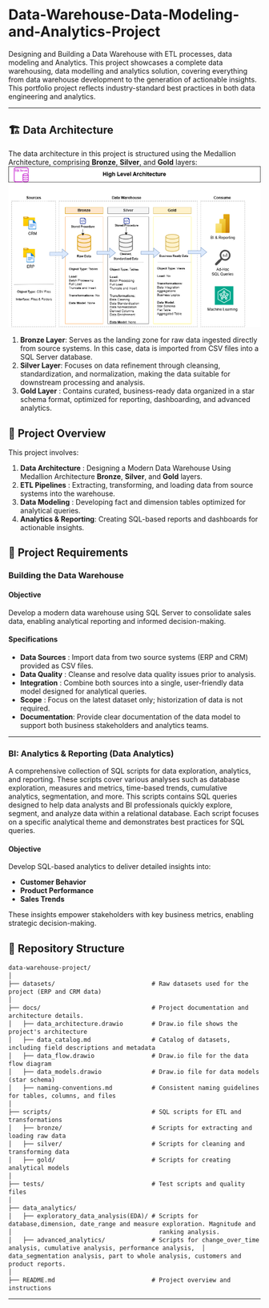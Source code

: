 # Data-Warehouse-Data-Modeling-and-Analytics-Project
Designing and Building a Data Warehouse with ETL processes, data modeling and Analytics.
This project showcases a complete data warehousing, data modelling and analytics solution, covering everything from data warehouse development to the generation of actionable insights. This portfolio project reflects industry-standard best practices in both data engineering and analytics.

---
## 🏗️ Data Architecture
The data architecture in this project is structured using the Medallion Architecture, comprising **Bronze**, **Silver**, and **Gold** layers:
![Data Architecture](docs/DataArchitechture.drawio.png)

1. **Bronze Layer**: Serves as the landing zone for raw data ingested directly from source systems. In this case, data is imported from CSV files into a SQL Server database.
2. **Silver Layer**: Focuses on data refinement through cleansing, standardization, and normalization, making the data suitable for downstream processing and analysis.
3. **Gold Layer**  : Contains curated, business-ready data organized in a star schema format, optimized for reporting, dashboarding, and advanced analytics.

## 📖 Project Overview
This project involves:
1. **Data Architecture**    : Designing a Modern Data Warehouse Using Medallion Architecture **Bronze**, **Silver**, and **Gold** layers.
2. **ETL Pipelines**        : Extracting, transforming, and loading data from source systems into the warehouse.
3. **Data Modeling**        : Developing fact and dimension tables optimized for analytical queries.
4. **Analytics & Reporting**: Creating SQL-based reports and dashboards for actionable insights.

## 🚀 Project Requirements

### Building the Data Warehouse 

#### Objective
Develop a modern data warehouse using SQL Server to consolidate sales data, enabling analytical reporting and informed decision-making.

#### Specifications
- **Data Sources** : Import data from two source systems (ERP and CRM) provided as CSV files.
- **Data Quality** : Cleanse and resolve data quality issues prior to analysis.
- **Integration**  : Combine both sources into a single, user-friendly data model designed for analytical queries.
- **Scope**        : Focus on the latest dataset only; historization of data is not required.
- **Documentation**: Provide clear documentation of the data model to support both business stakeholders and analytics teams.

---
### BI: Analytics & Reporting (Data Analytics)
A comprehensive collection of SQL scripts for data exploration, analytics, and reporting. These scripts cover various analyses such as database exploration, measures and metrics, time-based trends, cumulative analytics, segmentation, and more.
This scripts contains SQL queries designed to help data analysts and BI professionals quickly explore, segment, and analyze data within a relational database. Each script focuses on a specific analytical theme and demonstrates best practices for SQL queries.

#### Objective
Develop SQL-based analytics to deliver detailed insights into:
- **Customer Behavior**
- **Product Performance**
- **Sales Trends**

These insights empower stakeholders with key business metrics, enabling strategic decision-making.  

## 📂 Repository Structure
```
data-warehouse-project/
│
├── datasets/                           # Raw datasets used for the project (ERP and CRM data)
│
├── docs/                               # Project documentation and architecture details.
│   ├── data_architecture.drawio        # Draw.io file shows the project's architecture
│   ├── data_catalog.md                 # Catalog of datasets, including field descriptions and metadata
│   ├── data_flow.drawio                # Draw.io file for the data flow diagram
│   ├── data_models.drawio              # Draw.io file for data models (star schema)
│   ├── naming-conventions.md           # Consistent naming guidelines for tables, columns, and files
│
├── scripts/                            # SQL scripts for ETL and transformations
│   ├── bronze/                         # Scripts for extracting and loading raw data
│   ├── silver/                         # Scripts for cleaning and transforming data
│   ├── gold/                           # Scripts for creating analytical models
│
├── tests/                              # Test scripts and quality files
│
├── data_analytics/
│   ├── exploratory_data_analysis(EDA)/ # Scripts for database,dimension, date_range and measure exploration. Magnitude and 
│                                         ranking analysis.
│   ├── advanced_analytics/             # Scripts for change_over_time analysis, cumulative analysis, performance analysis,  │                                         data_segmentation analysis, part to whole analysis, customers and product reports.
│
├── README.md                           # Project overview and instructions
```
---

